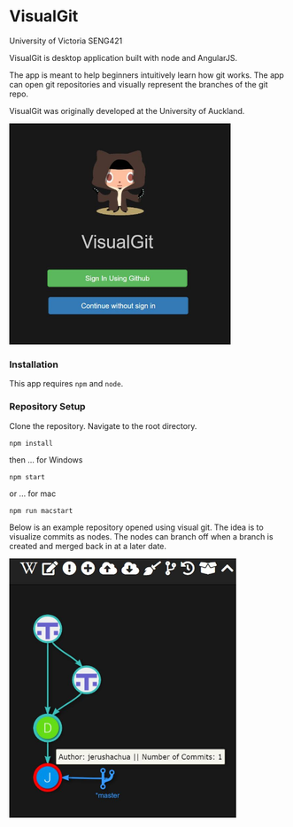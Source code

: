 # VisualGit
University of Victoria SENG421

VisualGit is desktop application built with node and AngularJS.

The app is meant to help beginners intuitively learn how git works. The app can open git repositories and visually represent the branches of the git repo.

VisualGit was originally developed at the University of Auckland.

<img src="assets/visualgit.JPG" alt="drawing" width="400" height="400"/>

### Installation

This app requires ````npm```` and ````node````.

### Repository Setup

Clone the repository. Navigate to the root directory.

````
npm install
````
then ... for Windows
````
npm start
````

or ... for mac
````
npm run macstart
````

Below is an example repository opened using visual git. The idea is to visualize commits as nodes. The nodes can branch off when a branch is created and merged back in at a later date. 

<img src="assets/example-visualgit.JPG" alt="drawing" width="410" height="469"/>
